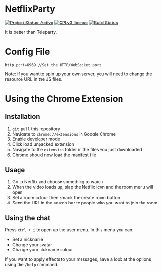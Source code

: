 # NetflixParty

[![Project Status: Active](https://www.repostatus.org/badges/latest/active.svg)](https://www.repostatus.org/#active) [![GPLv3 license](https://img.shields.io/badge/License-GPLv3-blue.svg)](https://www.gnu.org/licenses/gpl-3.0) [![Build Status](https://jenkins.voidtech.de/buildStatus/icon?job=NetflixParty)](https://jenkins.voidtech.de/job/NetflixParty/)

It is better than Teleparty.

# Config File

```
http.port=6969 //Set the HTTP/WebSocket port
```

Note: if you want to spin up your own server, you will need to change the resource URL in the JS files.

# Using the Chrome Extension

## Installation

1) `git pull` this repository
2) Navigate to `chrome://extensions` in Google Chrome
3) Enable developer mode
4) Click load unpacked extension
5) Navigate to the `extension` folder in the files you just downloaded
6) Chrome should now load the manifest file 

## Usage

1) Go to Netflix and choose something to watch
2) When the video loads up, slap the Netflix icon and the room menu will open
3) Set a room colour then smack the create room button
4) Send the URL in the search bar to people who you want to join the room

## Using the chat

Press `ctrl + i` to open up the user menu. In this menu you can:

- Set a nickname
- Change your avatar
- Change your nickname colour

If you want to apply effects to your messages, have a look at the options using the `/help` command.